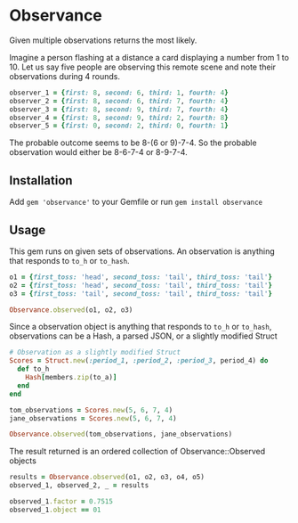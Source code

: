 # Observance

Given multiple observations returns the most likely.

Imagine a person flashing at a distance a card 
displaying a number from 1 to 10. Let us say five people
are observing this remote scene and note their observations during 4 rounds.

```ruby
observer_1 = {first: 8, second: 6, third: 1, fourth: 4}
observer_2 = {first: 8, second: 6, third: 7, fourth: 4}
observer_3 = {first: 8, second: 9, third: 7, fourth: 4}
observer_4 = {first: 8, second: 9, third: 2, fourth: 8}
observer_5 = {first: 0, second: 2, third: 0, fourth: 1}
```

The probable outcome seems to be 8-(6 or 9)-7-4. So the probable observation
would either be 8-6-7-4 or 8-9-7-4.

## Installation

Add `gem 'observance'` to your Gemfile or run `gem install observance`

## Usage

This gem runs on given sets of observations. An observation is anything
that responds to `to_h` or `to_hash`.

```ruby
o1 = {first_toss: 'head', second_toss: 'tail', third_toss: 'tail'}
o2 = {first_toss: 'head', second_toss: 'tail', third_toss: 'tail'}
o3 = {first_toss: 'tail', second_toss: 'tail', third_toss: 'tail'}

Observance.observed(o1, o2, o3)
```

Since a observation object is anything that responds to `to_h` or `to_hash`, observations
can be a Hash, a parsed JSON, or a slightly modified Struct

```ruby
# Observation as a slightly modified Struct
Scores = Struct.new(:period_1, :period_2, :period_3, period_4) do
  def to_h
    Hash[members.zip(to_a)]
  end
end

tom_observations = Scores.new(5, 6, 7, 4)
jane_observations = Scores.new(5, 6, 7, 4)

Observance.observed(tom_observations, jane_observations)
```

The result returned is an ordered collection of Observance::Observed objects

```ruby
results = Observance.observed(o1, o2, o3, o4, o5)
observed_1, observed_2, _ = results

observed_1.factor = 0.7515
observed_1.object == 01

```
